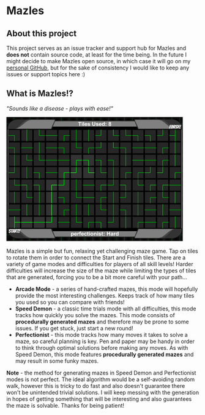 # Mazles

## About this project

This project serves as an issue tracker and support hub for Mazles and **does not** contain source code, at least for the time being. In the future I might decide to make Mazles open source, in which case it will go on my [personal GitHub](https://github.com/poodleslayer), but for the sake of consistency I would like to keep any issues or support topics here :)

## What is Mazles!?

_"Sounds like a disease - plays with ease!"_

![Mazles game board](images/game_board.PNG)

Mazles is a simple but fun, relaxing yet challenging maze game. Tap on tiles to rotate them in order to connect the Start and Finish tiles. There are a variety of game modes and difficulties for players of all skill levels! Harder difficulties will increase the size of the maze while limiting the types of tiles that are generated, forcing you to be a bit more careful with your path...

- **Arcade Mode** - a series of hand-crafted mazes, this mode will hopefully provide the most interesting challenges. Keeps track of how many tiles you used so you can compare with friends!
- **Speed Demon** - a classic time trials mode with all difficulties, this mode tracks how quickly you solve the mazes. This mode consists of **procedurally generated mazes** and therefore may be prone to some issues. If you get stuck, just start a new round!
- **Perfectionist** - this mode tracks how many moves it takes to solve a maze, so careful planning is key. Pen and paper may be handy in order to think through optimal solutions before making any moves. As with Speed Demon, this mode features **procedurally generated mazes** and may result in some funky mazes.

**Note** - the method for generating mazes in Speed Demon and Perfectionist modes is not perfect. The ideal algorithm would be a self-avoiding random walk, however this is tricky to do fast and also doesn't guarantee there won't be unintended trivial solutions. I will keep messing with the generation in hopes of getting something that will be interesting and also guarantees the maze is solvable. Thanks for being patient!